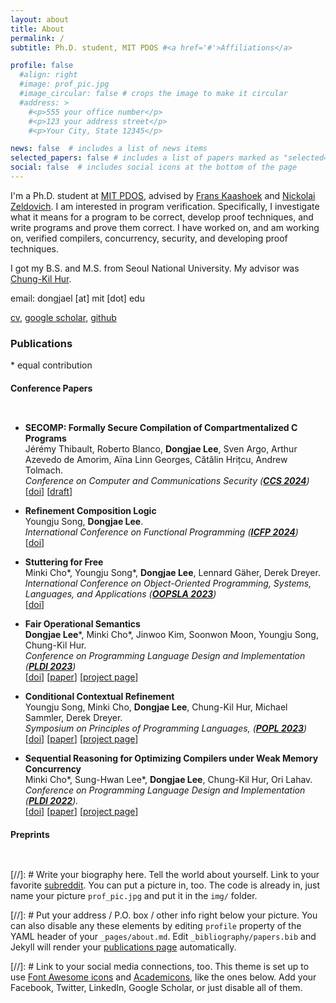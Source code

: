 ```yaml
---
layout: about
title: About
permalink: /
subtitle: Ph.D. student, MIT PDOS #<a href='#'>Affiliations</a>

profile: false
  #align: right
  #image: prof_pic.jpg
  #image_circular: false # crops the image to make it circular
  #address: >
    #<p>555 your office number</p>
    #<p>123 your address street</p>
    #<p>Your City, State 12345</p>

news: false  # includes a list of news items
selected_papers: false # includes a list of papers marked as "selected={true}"
social: false  # includes social icons at the bottom of the page
---
```


I'm a Ph.D. student at <a href="https://pdos.csail.mit.edu/" target="_blank">MIT PDOS</a>, advised by <a href="https://people.csail.mit.edu/kaashoek/" target="_blank">Frans Kaashoek</a> and <a href="https://people.csail.mit.edu/nickolai/" target="_blank">Nickolai Zeldovich</a>.
I am interested in program verification.
Specifically, I investigate what it means for a program to be correct, develop proof techniques, and write programs and prove them correct.
I have worked on, and am working on, verified compilers, concurrency, security, and developing proof techniques.

I got my B.S. and M.S. from Seoul National University.
My advisor was <a href="https://sf.snu.ac.kr/gil.hur/" target="_blank">Chung-Kil Hur</a>.

email: dongjael [at] mit [dot] edu

<a href="/assets/pdf/CV_Dongjae_Lee.pdf">cv</a>,
<a href="https://scholar.google.com/citations?user=zWP6Y1sAAAAJ">google scholar</a>,
<a href="https://github.com/dongjaelee1">github</a>

### **Publications**
\* equal contribution

<div class="sftext emphasis1">
  <div class="container">
  <h4> Conference Papers </h4>
  <div style="line-height:100%"><br /></div>

  <ul>
    <li>
      <strong>SECOMP: Formally Secure Compilation of Compartmentalized C Programs</strong><br />
      Jérémy Thibault,
      Roberto Blanco,
      <strong>Dongjae Lee</strong>,
      Sven Argo,
      Arthur Azevedo de Amorim,
      Aïna Linn Georges,
      Cătălin Hrițcu,
      Andrew Tolmach.
      <br />
      <em> Conference on Computer and Communications Security (<strong><a href="https://www.sigsac.org/ccs/CCS2024/">CCS 2024</a></strong>)</em>
      <br />
      [<a href="https://dl.acm.org/doi/10.1145/3658644.3670288">doi</a>]
      [<a href="https://arxiv.org/abs/2401.16277">draft</a>]
    </li>
  </ul>

  <ul>
    <li>
      <strong>Refinement Composition Logic</strong><br />
      Youngju Song,
      <strong>Dongjae Lee</strong>.
      <br />
      <em> International Conference on Functional Programming (<strong><a href="https://icfp24.sigplan.org/">ICFP 2024</a></strong>)</em>
      <br />
      [<a href="https://doi.org/10.1145/3674645">doi</a>]
    </li>
  </ul>

  <ul>
    <li>
      <strong>Stuttering for Free</strong><br />
      Minki Cho*,
      Youngju Song*,
      <strong>Dongjae Lee</strong>,
      Lennard Gäher,
      Derek Dreyer.
      <br />
      <em> International Conference on Object-Oriented Programming, Systems, Languages, and Applications (<strong><a href="https://2023.splashcon.org/track/splash-2023-oopsla">OOPSLA 2023</a></strong>)</em>
      <br />
      [<a href="https://doi.org/10.1145/3622857">doi</a>]
    </li>
  </ul>

  <ul>
    <li>
      <strong>Fair Operational Semantics</strong><br />
      <strong>Dongjae Lee</strong>*,
      Minki Cho*,
      Jinwoo Kim,
      Soonwon Moon,
      Youngju Song,
      Chung-Kil Hur.
      <br />
      <em> Conference on Programming Language Design and Implementation (<strong><a href="https://pldi23.sigplan.org/">PLDI 2023</a></strong>)</em>
      <br />
      [<a href="https://doi.org/10.1145/3591253">doi</a>]
      [<a href="https://sf.snu.ac.kr/publications/fairness.pdf">paper</a>]
      [<a href="https://sf.snu.ac.kr/fairness/">project page</a>]
    </li>
  </ul>
  
  <ul>
    <li>
      <strong>Conditional Contextual Refinement</strong><br />
      Youngju Song,
      Minki Cho,
      <strong>Dongjae Lee</strong>,
      Chung-Kil Hur,
      Michael Sammler,
      Derek Dreyer.
      <br />
      <em> Symposium on Principles of Programming Languages, (<strong><a href="https://popl23.sigplan.org/">POPL 2023</a></strong>)</em>
      <br />
      [<a href="https://doi.org/10.1145/3571232">doi</a>]
      [<a href="https://sf.snu.ac.kr/publications/ccr.pdf">paper</a>]
      [<a href="https://sf.snu.ac.kr/ccr/">project page</a>]
    </li>
  </ul>

  <ul>
    <li>
      <strong>Sequential Reasoning for Optimizing Compilers under Weak Memory Concurrency</strong><br />
      Minki Cho*,
      Sung-Hwan Lee*,
      <strong>Dongjae Lee</strong>,
      Chung-Kil Hur,
      Ori Lahav.
      <br />
      <em> Conference on Programming Language Design and Implementation (<strong><a href="https://pldi22.sigplan.org/">PLDI 2022</a></strong>).</em>
      <br />
      [<a href="https://doi.org/10.1145/3519939.3523718">doi</a>]
      [<a href="https://sf.snu.ac.kr/publications/promising-seq-full.pdf">paper</a>]
      [<a href="https://sf.snu.ac.kr/promising-seq/">project page</a>]
    </li>
  </ul>
  
  </div>
</div>


<div class="sftext emphasis1">
  <div class="container">
  <h4> Preprints </h4>
  <div style="line-height:100%"><br /></div>

  </div>
</div>


[//]: # Write your biography here. Tell the world about yourself. Link to your favorite [subreddit](http://reddit.com). You can put a picture in, too. The code is already in, just name your picture `prof_pic.jpg` and put it in the `img/` folder.

[//]: # Put your address / P.O. box / other info right below your picture. You can also disable any these elements by editing `profile` property of the YAML header of your `_pages/about.md`. Edit `_bibliography/papers.bib` and Jekyll will render your [publications page](/al-folio/publications/) automatically.

[//]: # Link to your social media connections, too. This theme is set up to use [Font Awesome icons](http://fortawesome.github.io/Font-Awesome/) and [Academicons](https://jpswalsh.github.io/academicons/), like the ones below. Add your Facebook, Twitter, LinkedIn, Google Scholar, or just disable all of them.
